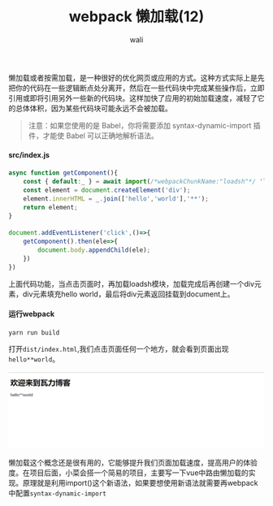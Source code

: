 ﻿---
layout: post
title: webpack 懒加载(12)
tagline: webpack教程
category: webpack      #分类
author: wali    #作者
tag: webpack     #标签
ghurl: https://github.com/walidream/webpackBase     #github url
ghurl_zip: https://github.com/walidream/webpackBase/archive/master.zip #github zip下载
comments: true
post_nav: false
group_tag: webpack4.x 教程
---

懒加载或者按需加载，是一种很好的优化网页或应用的方式。这种方式实际上是先把你的代码在一些逻辑断点处分离开，然后在一些代码块中完成某些操作后，立即引用或即将引用另外一些新的代码块。这样加快了应用的初始加载速度，减轻了它的总体体积，因为某些代码块可能永远不会被加载。

> 注意：如果您使用的是 Babel，你将需要添加 syntax-dynamic-import 插件，才能使 Babel 可以正确地解析语法。

#### src/index.js

```javascript
async function getComponent(){
    const { default:_ } = await import(/*webpackChunkName:"loadsh"*/ 'loadsh');
    const element = document.createElement('div');
    element.innerHTML = _.join(['hello','world'],'**');
    return element;
}

document.addEventListener('click',()=>{
    getComponent().then(ele=>{
        document.body.appendChild(ele);
    })
})
```

上面代码功能，当点击页面时，再加载loadsh模块，加载完成后再创建一个div元素，div元素填充hello world，最后将div元素返回挂载到document上。


#### 运行webpack

```
yarn run build
```

打开`dist/index.html`,我们点击页面任何一个地方，就会看到页面出现`hello**world`。

![ssl](https://raw.githubusercontent.com/walidream/waliblog/gh-pages/static/image/webpack/webpack_24.png)

懒加载这个概念还是很有用的，它能够提升我们页面加载速度，提高用户的体验度。在项目后面，小菜会搭一个简易的项目，主要写一下vue中路由懒加载的实现。原理就是利用import()这个新语法，如果要想使用新语法就需要再webpack中配置`syntax-dynamic-import`






















